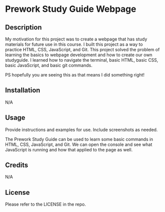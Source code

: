 # Prework Study Guide Webpage

## Description

My motivation for this project was to create a webpage that has study materials for future use in this course. 
I built this project as a way to practice HTML, CSS, JavaScript, and Git.
This project solved the problem of learning the basics to webpage development and how to create our own studyguide.
I learned how to navigate the terminal, basic HTML, basic CSS, basic JavaScript, and basic git commands. 

PS hopefully you are seeing this as that means I did something right!

## Installation

N/A

## Usage

Provide instructions and examples for use. Include screenshots as needed.

The Prework Study Guide can be used to learn some basic commands in HTML, CSS, JavaScript, and Git. We can open the console and see what JavaScript is running and how that applied to the page as well. 

## Credits

N/A

## License

Please refer to the LICENSE in the repo.
